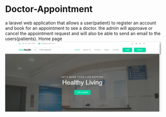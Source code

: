# Doctor-Appointment

a laravel web application that allows a user(patient) to register an account and book for an appointment to see a doctor.
the admin will approave or cancel the appointment request and will also be able to send an email to the users(patients).
Home page![CHEESE!](images/int8.png)
